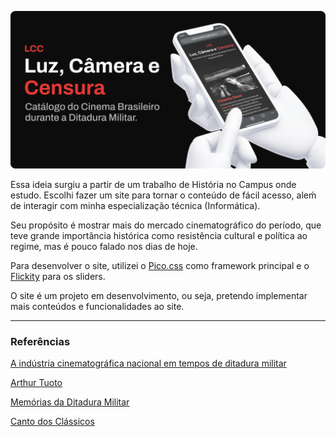 ![Header](midias/Header.png)

Essa ideia surgiu a partir de um trabalho de História no Campus onde estudo. Escolhi fazer um site para tornar o conteúdo de fácil acesso, aleḿ de interagir com minha especialização técnica (Informática).

Seu propósito é mostrar mais do mercado cinematográfico do período, que teve grande importância histórica como resistência cultural e política ao regime, mas é pouco falado nos dias de hoje.

Para desenvolver o site, utilizei o [Pico.css](https://picocss.com) como framework principal e o [Flickity](https://flickity.metafizzy.co/) para os sliders.

O site é um projeto em desenvolvimento, ou seja, pretendo implementar mais conteúdos e funcionalidades ao site.

---

### Referências

[A indústria cinematográfica nacional em tempos de ditadura militar](https://drive.google.com/file/d/1yPdd0ZvyBKfL_R1R2g0NO6i2zLUzB_LB/view?usp=sharing)

[Arthur Tuoto](https://arthurtuoto.com/2021/09/19/10filmes-cinema-marginal/)

[Memórias da Ditadura Militar](https://memoriasdaditadura.org.br/cinema/)

[Canto dos Clássicos](https://cantodosclassicos.com/cinema-novo-melhores-filmes/)
